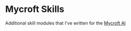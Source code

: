 # Mycroft Skills
Additional skill modules that I've written for the [Mycroft AI](https://github.com/MycroftAI/mycroft-core)
